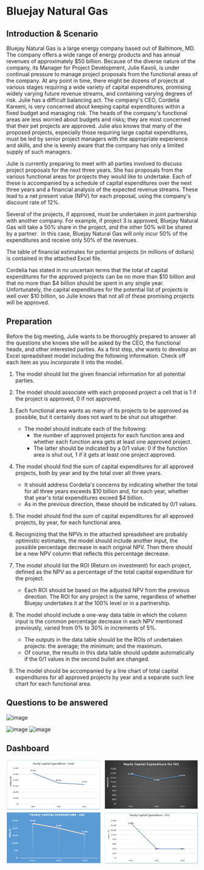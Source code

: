 # Bluejay Natural Gas

## Introduction & Scenario

Bluejay Natural Gas is a large energy company based out of Baltimore, MD. The company offers a wide range of energy products and has annual revenues of approximately $50 billion. Because of the diverse nature of the company, its Manager for Project Development, Julie Kavoli, is under continual pressure to manage project proposals from the functional areas of the company. At any point in time, there might be dozens of projects at various stages requiring a wide variety of capital expenditures, promising widely varying future revenue streams, and containing varying degrees of risk. Julie has a difficult balancing act. The company's CEO, Cordelia Kareeni, is very concerned about keeping capital expenditures within a fixed budget and managing risk. The heads of the company's functional areas are less worried about budgets and risks; they are most concerned that their pet projects are approved. Julie also knows that many of the proposed projects, especially those requiring large capital expenditures, must be led by senior project managers with the appropriate experience and skills, and she is keenly aware that the company has only a limited supply of such managers. 

Julie is currently preparing to meet with all parties involved to discuss project proposals for the next three years. She has proposals from the various functional areas for projects they would like to undertake. Each of these is accompanied by a schedule of capital expenditures over the next three years and a financial analysis of the expected revenue streams. These lead to a net present value (NPV) for each proposal, using the company's discount rate of 12%.

Several of the projects, if approved, must be undertaken in joint partnership with another company. For example, if project 3 is approved, Bluejay Natural Gas will take a 50% share in the project, and the other 50% will be shared by a partner.  In this case, Bluejay Natural Gas will only incur 50% of the expenditures and receive only 50% of the revenues.  

The table of financial estimates for potential projects (in millions of dollars) is contained in the attached Excel file.

Cordelia has stated in no uncertain terms that the total of capital expenditures for the approved projects can be no more than $10 billion and that no more than $4 billion should be spent in any single year. Unfortunately, the capital expenditures for the potential list of projects is well over $10 billion, so Julie knows that not all of these promising projects will be approved.

## Preparation

Before the big meeting, Julie wants to be thoroughly prepared to answer all the questions she knows she will be asked by the CEO, the functional heads, and other interested parties. As a first step, she wants to develop an Excel spreadsheet model including the following information. Check off each item as you incorporate it into the model.

1. The model should list the given financial information for all potential parties.
2. The model should associate with each proposed project a cell that is 1 if the project is approved, 0 if not approved. 
3. Each functional area wants as many of its projects to be approved as possible, but it certainly does not want to be shut out altogether. 
   * The model should indicate each of the following:
      - the number of approved projects for each function area and whether each function area gets at least one approved project. 
      - The latter should be indicated by a 0/1 value: 0 if the function area is shut out, 1 if it gets at least one project approved. 
4. The model should find the sum of capital expenditures for all approved projects, both by year and by the total over all three years. 
   * It should address Cordelia's concerns by indicating whether the total for all three years exceeds $10 billion and, for each year, whether that year's total expenditures exceed $4 billion. 
   * As in the previous direction, these should be indicated by 0/1 values. 
5. The model should find the sum of capital expenditures for all approved projects, by year, for each functional area.
6. Recognizing that the NPVs in the attached spreadsheet are probably optimistic estimates, the model should include another input, the possible percentage decrease in each original NPV. Then there should be a new NPV column that reflects this percentage decrease. 
7. The model should list the ROI (Return on investment) for each project, defined as the NPV as a percentage of the total capital expenditure for the project. 
   - Each ROI should be based on the adjusted NPV from the previous direction. The ROI for any project is the same, regardless of whether Bluejay undertakes it at the 100% level or in a partnership.

8. The model should include a one-way data table in which the column input is the common percentage decrease in each NPV mentioned previously, varied from 0% to 30% in increments of 5%. 
   - The outputs in the data table should be the ROIs of undertaken projects: the average; the minimum; and the maximum. 
   - Of course, the results in this data table should update automatically if the 0/1 values in the second bullet are changed. 
9. The model should be accompanied by a line chart of total capital expenditures for all approved projects by year and a separate such line chart for each functional area.

## Questions to be answered

   ![image](https://github.com/user-attachments/assets/95f5bb79-d0a0-4f51-9dd5-587ce5837db1)
   
   ![image](https://github.com/user-attachments/assets/b8941cf0-286b-4961-91a0-f5373d83b1b4)
   ![image](https://github.com/user-attachments/assets/e16b51ee-883c-4bd5-ad4a-cae00f964829)

## Dashboard
<img src="Images/Blue Natural Gas-Charts.png">
